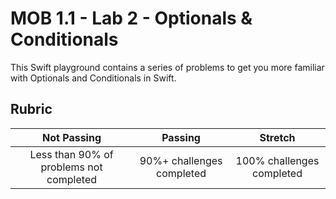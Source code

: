 # MOB 1.1 - Lab 2 -  Optionals & Conditionals

This Swift playground contains a series of problems to get you more familiar with Optionals and Conditionals in Swift.

## Rubric

|            Not Passing       | Passing |   Stretch   |
|:----------------------------:|:-------------:|:------------:|
| Less than 90% of problems not completed | 90%+ challenges completed | 100% challenges completed |
